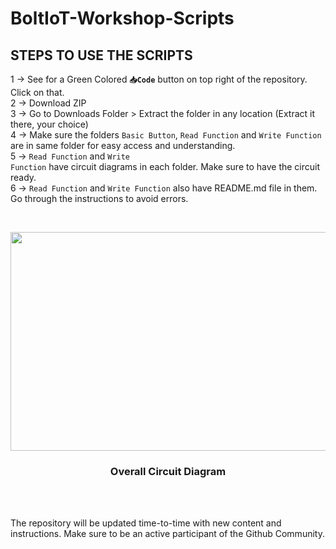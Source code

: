 # BoltIoT-Workshop-Scripts

## STEPS TO USE THE SCRIPTS

1 -> See for a Green Colored <code><b>📥Code</b></code> button on top right of the repository. Click on that. <br>
2 -> Download ZIP <br>
3 -> Go to Downloads Folder > Extract the folder in any location (Extract it there, your choice) <br>
4 -> Make sure the folders <code>Basic Button</code>, <code>Read Function</code> and <code>Write Function</code> are in same folder for easy access and understanding. <br>
5 -> <code>Read Function</code> and <code>Write Function</code> have circuit diagrams in each folder. Make sure to have the circuit ready. <br>
6 -> <code>Read Function</code> and <code>Write Function</code> also have README.md file in them. Go through the instructions to avoid errors.

<br>
<p align="center">
  <img src="https://user-images.githubusercontent.com/52236719/125461009-bbdbcecb-7615-40d1-9aca-0900c82c9697.png" width="540" height="350"><br>
  <h3 align="center">Overall Circuit Diagram</h3>
</p>

<br><br>

The repository will be updated time-to-time with new content and instructions. Make sure to be an active participant of the Github Community.

